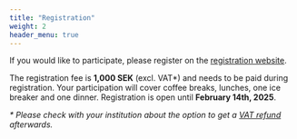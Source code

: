 ```yaml
---
title: "Registration"
weight: 2
header_menu: true
---
```


If you would like to participate, please register on the [registration website]().

The registration fee is **1,000 SEK** (excl. VAT\*) and needs to be paid during registration. Your participation will cover coffee breaks, lunches, one ice breaker and one dinner. Registration is open until **February 14th, 2025**.  


*\* Please check with your institution about the option to get a [VAT refund](https://europa.eu/youreurope/business/taxation/vat/vat-refunds/index_en.htm) afterwards.*